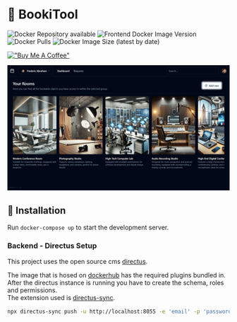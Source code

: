 # 📅 BookiTool

![Docker Repository available](https://img.shields.io/badge/docker--hub-available-brightgreen)
![Frontend Docker Image Version](https://img.shields.io/docker/v/blaxzter/bookitool-frontend?sort=date)
![Docker Pulls](https://img.shields.io/docker/pulls/blaxzter/bookitool-frontend)
![Docker Image Size (latest by date)](https://img.shields.io/docker/image-size/blaxzter/bookitool-frontend?sort=date)
  
[!["Buy Me A Coffee"](https://www.buymeacoffee.com/assets/img/custom_images/orange_img.png)](https://buymeacoffee.com/fabraham)


![Booki Tool Dashboard Image](https://github.com/Blaxzter/room-booking-tool/blob/main/github-pages/bookitool-dashboard.png?raw=true)

## 🚀 Installation

Run `docker-compose up` to start the development server.

### Backend - Directus Setup
This project uses the open source cms [directus](https://directus.io/).

The image that is hosed on [dockerhub](https://hub.docker.com/repository/docker/blaxzter/bookitool-directus/general) has the required plugins bundled in. 
After the directus instance is running you have to create the schema, roles and permissions.  
The extension used is [directus-sync](https://github.com/tractr/directus-sync?tab=readme-ov-file#installation). 

```sh
npx directus-sync push -u http://localhost:8055 -e 'email' -p 'password'
```
